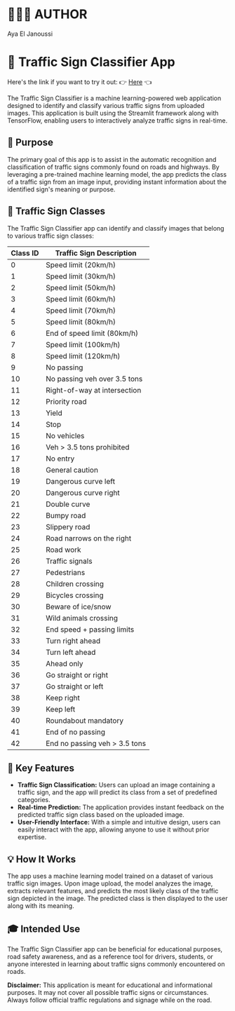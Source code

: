 # 👩🏻‍💻 AUTHOR
Aya El Janoussi

# 🚦 Traffic Sign Classifier App
Here's the link if you want to try it out: 👉 [Here](https://aya-traffic-sign-classification.streamlit.app/) 👈

The Traffic Sign Classifier is a machine learning-powered web application designed to identify and classify various traffic signs from uploaded images. This application is built using the Streamlit framework along with TensorFlow, enabling users to interactively analyze traffic signs in real-time.

## 🎯 Purpose
The primary goal of this app is to assist in the automatic recognition and classification of traffic signs commonly found on roads and highways. By leveraging a pre-trained machine learning model, the app predicts the class of a traffic sign from an image input, providing instant information about the identified sign's meaning or purpose.

## 🚗 Traffic Sign Classes
The Traffic Sign Classifier app can identify and classify images that belong to various traffic sign classes:

| Class ID | Traffic Sign Description                      |
|----------|-----------------------------------------------|
| 0        | Speed limit (20km/h)                          |
| 1        | Speed limit (30km/h)                          |
| 2        | Speed limit (50km/h)                          |
| 3        | Speed limit (60km/h)                          |
| 4        | Speed limit (70km/h)                          |
| 5        | Speed limit (80km/h)                          |
| 6        | End of speed limit (80km/h)                   |
| 7        | Speed limit (100km/h)                         |
| 8        | Speed limit (120km/h)                         |
| 9        | No passing                                    |
| 10       | No passing veh over 3.5 tons                  |
| 11       | Right-of-way at intersection                  |
| 12       | Priority road                                 |
| 13       | Yield                                         |
| 14       | Stop                                          |
| 15       | No vehicles                                   |
| 16       | Veh > 3.5 tons prohibited                     |
| 17       | No entry                                      |
| 18       | General caution                               |
| 19       | Dangerous curve left                          |
| 20       | Dangerous curve right                         |
| 21       | Double curve                                  |
| 22       | Bumpy road                                    |
| 23       | Slippery road                                 |
| 24       | Road narrows on the right                     |
| 25       | Road work                                     |
| 26       | Traffic signals                               |
| 27       | Pedestrians                                   |
| 28       | Children crossing                             |
| 29       | Bicycles crossing                             |
| 30       | Beware of ice/snow                            |
| 31       | Wild animals crossing                         |
| 32       | End speed + passing limits                    |
| 33       | Turn right ahead                              |
| 34       | Turn left ahead                               |
| 35       | Ahead only                                    |
| 36       | Go straight or right                          |
| 37       | Go straight or left                           |
| 38       | Keep right                                    |
| 39       | Keep left                                     |
| 40       | Roundabout mandatory                          |
| 41       | End of no passing                             |
| 42       | End no passing veh > 3.5 tons                 |

## 🔑 Key Features
- **Traffic Sign Classification:** Users can upload an image containing a traffic sign, and the app will predict its class from a set of predefined categories.
- **Real-time Prediction:** The application provides instant feedback on the predicted traffic sign class based on the uploaded image.
- **User-Friendly Interface:** With a simple and intuitive design, users can easily interact with the app, allowing anyone to use it without prior expertise.

## 💡 How It Works
The app uses a machine learning model trained on a dataset of various traffic sign images. Upon image upload, the model analyzes the image, extracts relevant features, and predicts the most likely class of the traffic sign depicted in the image. The predicted class is then displayed to the user along with its meaning.

## 🎓 Intended Use
The Traffic Sign Classifier app can be beneficial for educational purposes, road safety awareness, and as a reference tool for drivers, students, or anyone interested in learning about traffic signs commonly encountered on roads.

**Disclaimer:** This application is meant for educational and informational purposes. It may not cover all possible traffic signs or circumstances. Always follow official traffic regulations and signage while on the road.
